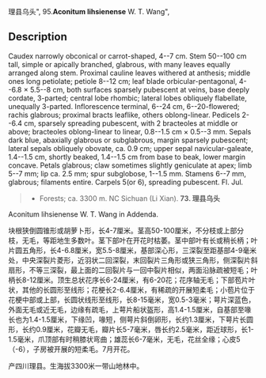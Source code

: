 理县乌头",
95.**Aconitum lihsienense** W. T. Wang",

## Description
Caudex narrowly obconical or carrot-shaped, 4--7 cm. Stem 50--100 cm tall, simple or apically branched, glabrous, with many leaves equally arranged along stem. Proximal cauline leaves withered at anthesis; middle ones long petiolate; petiole 8--12 cm; leaf blade orbicular-pentagonal, 4--6.8 × 5.5--8 cm, both surfaces sparsely pubescent at veins, base deeply cordate, 3-parted; central lobe rhombic; lateral lobes obliquely flabellate, unequally 3-parted. Inflorescence terminal, 6--24 cm, 6--20-flowered; rachis glabrous; proximal bracts leaflike, others oblong-linear. Pedicels 2--6.4 cm, sparsely spreading pubescent, with 2 bracteoles at middle or above; bracteoles oblong-linear to linear, 0.8--1.5 cm × 0.5--3 mm. Sepals dark blue, abaxially glabrous or subglabrous, margin sparsely pubescent; lateral sepals obliquely obovate, ca. 0.9 cm; upper sepal navicular-galeate, 1.4--1.5 cm, shortly beaked, 1.4--1.5 cm from base to beak, lower margin concave. Petals glabrous; claw sometimes slightly geniculate at apex; limb 5--7 mm; lip ca. 2.5 mm; spur subglobose, 1--1.5 mm. Stamens 6--7 mm, glabrous; filaments entire. Carpels 5(or 6), spreading pubescent. Fl. Jul.

> * Forests; ca. 3300 m. NC Sichuan (Li Xian).
**73. 理县乌头**

Aconitum lihsienense W. T. Wang in Addenda.

块根狭倒圆锥形或胡萝卜形，长4-7厘米。茎高50-100厘米，不分枝或上部分枝，无毛，等距地生多数叶。茎下部叶在开花时枯萎。茎中部叶有长或稍长柄；叶片圆五角形，长4-6.8厘米，宽5.5-8厘米，基部深心形，三深裂至距基部4-9毫米处，中央深裂片菱形，近羽状二回深裂，末回裂片三角形或狭三角形，侧深裂片斜扇形，不等三深裂，最上面的二回裂片与一回中裂片相似，两面沿脉疏被短毛；叶柄长8-12厘米。顶生总状花序长6-24厘米，有6-20花；花序轴无毛；下部苞片叶状，其他的长圆形至线形；花梗长2-6.4厘米，有稀疏的开展短柔毛；小苞片位于花梗中部或上部，长圆状线形至线形，长8-15毫米，宽0.5-3毫米；萼片深蓝色，外面无毛或近无毛，边缘有疏毛，上萼片船状盔形，高1.4-1.5厘米，自基部至喙长也为1.4-1.5厘米，下缘凹，喙短，侧萼片斜倒卵形，长约1.3厘米，下萼片长圆形，长约0.9厘米，花瓣无毛，瓣片长5-7毫米，唇长约2.5毫米，距近球形，长1-1.5毫米，爪顶部有时稍膝状弯曲；雄蕊长6-7毫米，无毛，花丝全缘；心皮5（-6），子房被开展的短柔毛。7月开花。

产四川理县。生海拔3300米一带山地林中。
